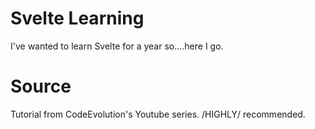 # Svelte Learning

I've wanted to learn Svelte for a year so....here I go.


# Source

Tutorial from CodeEvolution's Youtube series. /HIGHLY/ recommended.